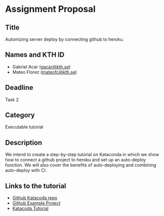 # Assignment Proposal

## Title

Automizing server deploy by connecting github to heroku.

## Names and KTH ID
  - Gabriel Acar (gacar@kth.se)
  - Mateo Florez (mateofc@kth.se)
## Deadline

Task 2

## Category

Executable tutorial

## Description
We intend to create a step-by-step tutorial on Kataconda in which we show how to connect a github project to heroku and set up an auto-deploy function. We will also cover the benefits of auto-deploying and combining auto-deploy with CI.

## Links to the tutorial

  - [Github Katacoda repo](https://github.com/Gabriel-Acar/katacoda-scenarios)
  - [Github Example Project](https://github.com/c-cret/reactHelloWorld)
  - [Katacoda Tutorial](https://www.katacoda.com/gabriel-acar/scenarios/heroku-tutorial)